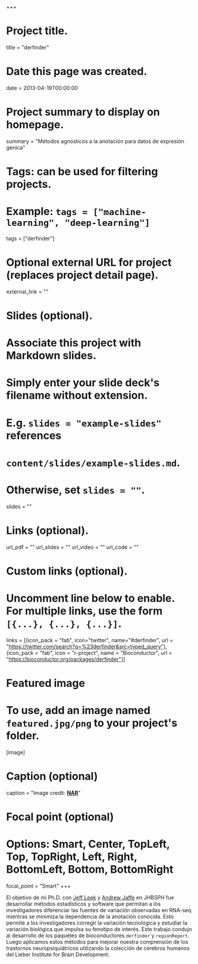 +++
# Project title.
title = "derfinder"

# Date this page was created.
date = 2013-04-19T00:00:00

# Project summary to display on homepage.
summary = "Métodos agnósticos a la anotación para datos de expresión génica"

# Tags: can be used for filtering projects.
# Example: `tags = ["machine-learning", "deep-learning"]`
tags = ["derfinder"]

# Optional external URL for project (replaces project detail page).
external_link = ""

# Slides (optional).
#   Associate this project with Markdown slides.
#   Simply enter your slide deck's filename without extension.
#   E.g. `slides = "example-slides"` references 
#   `content/slides/example-slides.md`.
#   Otherwise, set `slides = ""`.
slides = ""

# Links (optional).
url_pdf = ""
url_slides = ""
url_video = ""
url_code = ""

# Custom links (optional).
#   Uncomment line below to enable. For multiple links, use the form `[{...}, {...}, {...}]`.
links = [{icon_pack = "fab", icon="twitter", name="#derfinder", url = "https://twitter.com/search?q=%23derfinder&src=typed_query"}, {icon_pack = "fab", icon = "r-project", name = "Bioconductor", url = "https://bioconductor.org/packages/derfinder"}]

# Featured image
# To use, add an image named `featured.jpg/png` to your project's folder. 
[image]
  # Caption (optional)
  caption = "Image credit: [**NAR**](https://doi.org/10.1093/nar/gkw852)"
  
  # Focal point (optional)
  # Options: Smart, Center, TopLeft, Top, TopRight, Left, Right, BottomLeft, Bottom, BottomRight
  focal_point = "Smart"
+++

El objetivo de mi Ph.D. con [Jeff Leek](http://jtleek.com/) y [Andrew Jaffe](http://aejaffe.com/) en JHBSPH fue desarrollar métodos estadísticos y software que permitan a los investigadores diferenciar las fuentes de variación observadas en RNA-seq mientras se minimiza la dependencia de la anotación conocida. Esto permite a los investigadores corregir la variación tecnológica y estudiar la variación biológica que impulsa su fenotipo de interés. Este trabajo condujo al desarrollo de los paquetes de bioconductores `derfinder` y `regionReport`. Luego aplicamos estos métodos para mejorar nuestra comprensión de los trastornos neuropsiquiátricos utilizando la colección de cerebros humanos del Lieber Institute for Brain Development.
